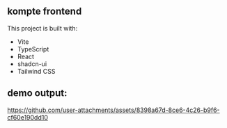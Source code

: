 ## kompte frontend

This project is built with:
- Vite
- TypeScript
- React
- shadcn-ui
- Tailwind CSS


## demo output: 

https://github.com/user-attachments/assets/8398a67d-8ce6-4c26-b9f6-cf60e190dd10


